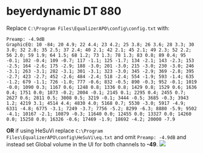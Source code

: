 # beyerdynamic DT 880
Replace `C:\Program Files\EqualizerAPO\config\config.txt` with:
```
Preamp: -4.9dB
GraphicEQ: 10 -84; 20 4.9; 22 4.4; 23 4.2; 25 3.8; 26 3.6; 28 3.3; 30 3.0; 32 2.8; 35 2.5; 37 2.4; 40 2.1; 42 2.1; 45 2.1; 49 2.3; 52 2.2; 56 2.0; 59 1.9; 64 1.5; 68 1.2; 73 1.3; 78 1.3; 83 0.8; 89 0.4; 95 -0.1; 102 -0.4; 109 -0.7; 117 -1.1; 125 -1.7; 134 -2.1; 143 -2.3; 153 -2.5; 164 -2.6; 175 -2.9; 188 -3.0; 201 -3.0; 215 -3.0; 230 -3.0; 246 -3.1; 263 -3.1; 282 -3.1; 301 -3.1; 323 -3.0; 345 -2.9; 369 -2.8; 395 -2.7; 423 -2.7; 452 -2.6; 484 -2.4; 518 -2.4; 554 -1.9; 593 -1.4; 635 -1.2; 679 -1.1; 726 -1.0; 777 -0.6; 832 -0.5; 890 -0.3; 952 -0.1; 1019 -0.0; 1090 0.3; 1167 0.6; 1248 0.8; 1336 0.8; 1429 0.8; 1529 0.6; 1636 0.4; 1751 0.0; 1873 -0.2; 2004 -0.1; 2145 0.1; 2295 0.4; 2455 0.7; 2627 0.6; 2811 0.5; 3008 0.5; 3219 -0.1; 3444 -0.5; 3685 -0.3; 3943 1.2; 4219 3.1; 4514 4.4; 4830 4.0; 5168 0.7; 5530 -3.0; 5917 -4.9; 6331 -4.8; 6775 -3.1; 7249 -3.7; 7756 -5.2; 8299 -6.3; 8880 -5.9; 9502 -4.1; 10167 -2.1; 10879 -0.3; 11640 0.0; 12455 0.0; 13327 0.0; 14260 0.0; 15258 0.0; 16326 -0.6; 17469 -1.9; 18692 -4.2; 20000 -7.9
```
**OR** if using HeSuVi replace `C:\Program Files\EqualizerAPO\config\HeSuVi\eq.txt` and omit `Preamp: -4.9dB` and instead set Global volume in the UI for both channels to **-49**.
![](https://raw.githubusercontent.com/jaakkopasanen/AutoEq/master/results/Innerfidelity%202017/headphoncecom/onear/beyerdynamic%20DT%20880/beyerdynamic%20DT%20880.png)